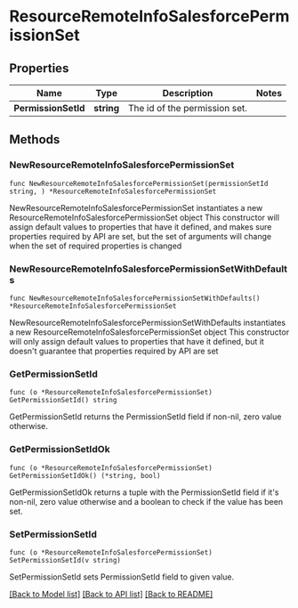 # ResourceRemoteInfoSalesforcePermissionSet

## Properties

Name | Type | Description | Notes
------------ | ------------- | ------------- | -------------
**PermissionSetId** | **string** | The id of the permission set. | 

## Methods

### NewResourceRemoteInfoSalesforcePermissionSet

`func NewResourceRemoteInfoSalesforcePermissionSet(permissionSetId string, ) *ResourceRemoteInfoSalesforcePermissionSet`

NewResourceRemoteInfoSalesforcePermissionSet instantiates a new ResourceRemoteInfoSalesforcePermissionSet object
This constructor will assign default values to properties that have it defined,
and makes sure properties required by API are set, but the set of arguments
will change when the set of required properties is changed

### NewResourceRemoteInfoSalesforcePermissionSetWithDefaults

`func NewResourceRemoteInfoSalesforcePermissionSetWithDefaults() *ResourceRemoteInfoSalesforcePermissionSet`

NewResourceRemoteInfoSalesforcePermissionSetWithDefaults instantiates a new ResourceRemoteInfoSalesforcePermissionSet object
This constructor will only assign default values to properties that have it defined,
but it doesn't guarantee that properties required by API are set

### GetPermissionSetId

`func (o *ResourceRemoteInfoSalesforcePermissionSet) GetPermissionSetId() string`

GetPermissionSetId returns the PermissionSetId field if non-nil, zero value otherwise.

### GetPermissionSetIdOk

`func (o *ResourceRemoteInfoSalesforcePermissionSet) GetPermissionSetIdOk() (*string, bool)`

GetPermissionSetIdOk returns a tuple with the PermissionSetId field if it's non-nil, zero value otherwise
and a boolean to check if the value has been set.

### SetPermissionSetId

`func (o *ResourceRemoteInfoSalesforcePermissionSet) SetPermissionSetId(v string)`

SetPermissionSetId sets PermissionSetId field to given value.



[[Back to Model list]](../README.md#documentation-for-models) [[Back to API list]](../README.md#documentation-for-api-endpoints) [[Back to README]](../README.md)


